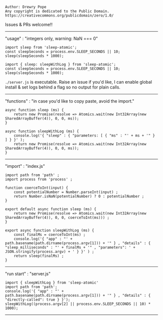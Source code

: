     Author: Drewry Pope
    Any copyright is dedicated to the Public Domain.
    https://creativecommons.org/publicdomain/zero/1.0/

Issues & PRs welcome!!

----

"usage" : "integers only, warning: NaN === 0"

    import sleep from 'sleep-atomic';
    const sleepSeconds = process.env.SLEEP_SECONDS || 10;
    sleep(sleepSeconds * 1000);

    import { sleep: sleepWithLog } from 'sleep-atomic';
    const sleepSeconds = process.env.SLEEP_SECONDS || 10;
    sleep(sleepSeconds * 1000);

`./server.js` is executable. Raise an issue if you'd like, I can enable global install & set logs behind a flag so no output for plain calls.

----

"functions" : "in case you'd like to copy paste, avoid the import."

    async function sleep (ms) {
        return new Promise(resolve => Atomics.wait(new Int32Array(new SharedArrayBuffer(4)), 0, 0, ms));
    }

    async function sleepWithLog (ms) {
        console.log('{ "sleep" : { "parameters: [ { "ms" : "' + ms + '" } ] } }' );
        return new Promise(resolve => Atomics.wait(new Int32Array(new SharedArrayBuffer(4)), 0, 0, ms));
    }

----

"import" : "index.js"

    import path from 'path' ;
    import process from 'process' ;

    function coerceToInt(input) {
        const potentialNumber = Number.parseInt(input) ;
        return Number.isNaN(potentialNumber) ? 0 : potentialNumber ;
    }

    export default async function sleep (ms) {
        return new Promise(resolve => Atomics.wait(new Int32Array(new SharedArrayBuffer(4)), 0, 0, coerceToInt(ms))) ;
    }

    export async function sleepWithLog (ms) {
        const finalMs = coerceToInt(ms) ;
        console.log('{ "app" : "' + path.basename(path.dirname(process.argv[1])) + '" } , "details" : { "sleep_milliseconds" : "' + finalMs + '" , "parameters": ' + JSON.stringify(process.argv) + ' } }' ) ;
        return sleep(finalMs) ;
    }

----

"run start" : "server.js"

    import { sleepWithLog } from 'sleep-atomic'
    import path from 'path';
    console.log('{ "app" : "' + path.basename(path.dirname(process.argv[1])) + '" } , "details" : { "directly-called": true } }');
    sleepWithLog((process.argv[2] || process.env.SLEEP_SECONDS || 10) * 1000);

----
